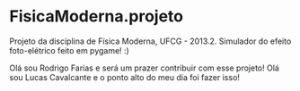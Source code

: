 FisicaModerna.projeto
=====================

Projeto da disciplina de Física Moderna, UFCG - 2013.2. Simulador do efeito foto-elétrico feito em pygame! :)

Olá sou Rodrigo Farias e será um prazer contribuir com esse projeto!
Olá sou Lucas Cavalcante e o ponto alto do meu dia foi fazer isso! 